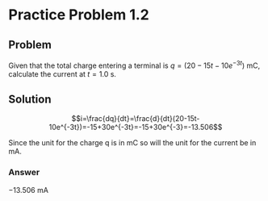 # Practice Problem 1.2

## Problem

Given that the total charge entering a terminal is $q=(20-15t-10e^{-3t})$ mC, calculate the current at $t=1.0$ s.

## Solution

$$i=\frac{dq}{dt}=\frac{d}{dt}(20-15t-10e^{-3t})=-15+30e^{-3t}=-15+30e^{-3}=-13.506$$

Since the unit for the charge q is in mC so will the unit for the current be in mA.

### Answer

$-13.506$ mA

